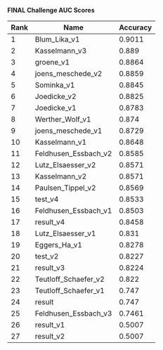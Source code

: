 **FINAL Challenge AUC Scores**


|Rank|Name|Accuracy|
|----|-----|---|
|1|Blum_Lika_v1|0.9011| 
|2|Kasselmann_v3|0.889| 
|3|groene_v1|0.8864| 
|4|joens_meschede_v2|0.8859| 
|5|Sominka_v1|0.8845| 
|6|Joedicke_v2|0.8825| 
|7|Joedicke_v1|0.8783| 
|8|Werther_Wolf_v1|0.874| 
|9|joens_meschede_v1|0.8729| 
|10|Kasselmann_v1|0.8648| 
|11|Feldhusen_Essbach_v2|0.8585| 
|12|Lutz_Elsaesser_v2|0.8571| 
|13|Kasselmann_v2|0.8571| 
|14|Paulsen_Tippel_v2|0.8569| 
|15|test_v4|0.8533| 
|16|Feldhusen_Essbach_v1|0.8503| 
|17|result_v4|0.8458| 
|18|Lutz_Elsaesser_v1|0.831| 
|19|Eggers_Ha_v1|0.8278| 
|20|test_v2|0.8227| 
|21|result_v3|0.8224| 
|22|Teutloff_Schaefer_v2|0.822| 
|23|Teutloff_Schaefer_v1|0.747| 
|24|result|0.747| 
|25|Feldhusen_Essbach_v3|0.7461| 
|26|result_v1|0.5007| 
|27|result_v2|0.5007| 
